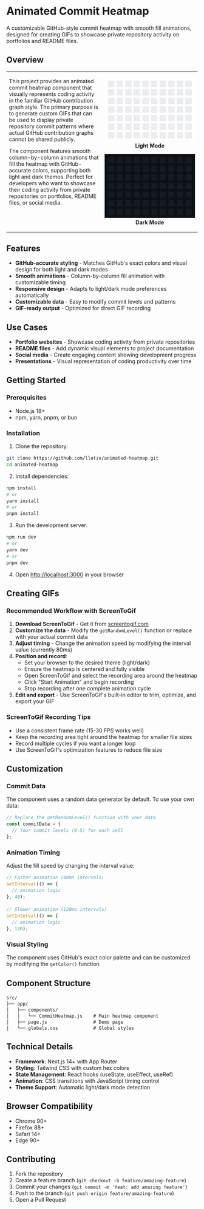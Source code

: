# Animated Commit Heatmap

A customizable GitHub-style commit heatmap with smooth fill animations, designed for creating GIFs to showcase private repository activity on portfolios and README files.

## Overview

<table>
<tr>
<td width="50%" valign="top">

This project provides an animated commit heatmap component that visually represents coding activity in the familiar GitHub contribution graph style. The primary purpose is to generate custom GIFs that can be used to display private repository commit patterns where actual GitHub contribution graphs cannot be shared publicly.

The component features smooth column-by-column animations that fill the heatmap with GitHub-accurate colors, supporting both light and dark themes. Perfect for developers who want to showcase their coding activity from private repositories on portfolios, README files, or social media.

</td>
<td width="50%" valign="top" align="center">

<img src="public/heatmapfill_light.gif" alt="Light Mode Heatmap Animation" width="240"><br>
**Light Mode**



<img src="public/heatmapfill_dark.gif" alt="Dark Mode Heatmap Animation" width="240"><br>
**Dark Mode**

</td>
</tr>
</table>

## Features

- **GitHub-accurate styling** - Matches GitHub's exact colors and visual design for both light and dark modes
- **Smooth animations** - Column-by-column fill animation with customizable timing
- **Responsive design** - Adapts to light/dark mode preferences automatically
- **Customizable data** - Easy to modify commit levels and patterns
- **GIF-ready output** - Optimized for direct GIF recording

## Use Cases

- **Portfolio websites** - Showcase coding activity from private repositories
- **README files** - Add dynamic visual elements to project documentation
- **Social media** - Create engaging content showing development progress
- **Presentations** - Visual representation of coding productivity over time

## Getting Started

### Prerequisites

- Node.js 18+ 
- npm, yarn, pnpm, or bun

### Installation

1. Clone the repository:
```bash
git clone https://github.com/llotze/animated-heatmap.git
cd animated-heatmap
```

2. Install dependencies:
```bash
npm install
# or
yarn install
# or
pnpm install
```

3. Run the development server:
```bash
npm run dev
# or
yarn dev
# or
pnpm dev
```

4. Open [http://localhost:3000](http://localhost:3000) in your browser

## Creating GIFs

### Recommended Workflow with ScreenToGif

1. **Download ScreenToGif** - Get it from [screentogif.com](https://www.screentogif.com/)
2. **Customize the data** - Modify the `getRandomLevel()` function or replace with your actual commit data
3. **Adjust timing** - Change the animation speed by modifying the interval value (currently 80ms)
4. **Position and record**:
   - Set your browser to the desired theme (light/dark)
   - Ensure the heatmap is centered and fully visible
   - Open ScreenToGif and select the recording area around the heatmap
   - Click "Start Animation" and begin recording
   - Stop recording after one complete animation cycle
5. **Edit and export** - Use ScreenToGif's built-in editor to trim, optimize, and export your GIF

### ScreenToGif Recording Tips

- Use a consistent frame rate (15-30 FPS works well)
- Keep the recording area tight around the heatmap for smaller file sizes
- Record multiple cycles if you want a longer loop
- Use ScreenToGif's optimization features to reduce file size

## Customization

### Commit Data

The component uses a random data generator by default. To use your own data:

```javascript
// Replace the getRandomLevel() function with your data
const commitData = {
  // Your commit levels (0-5) for each cell
};
```

### Animation Timing

Adjust the fill speed by changing the interval value:

```javascript
// Faster animation (40ms intervals)
setInterval(() => {
  // animation logic
}, 40);

// Slower animation (120ms intervals)  
setInterval(() => {
  // animation logic
}, 120);
```

### Visual Styling

The component uses GitHub's exact color palette and can be customized by modifying the `getColor()` function.

## Component Structure

```
src/
├── app/
│   ├── components/
│   │   └── CommitHeatmap.js    # Main heatmap component
│   ├── page.js                 # Demo page
│   └── globals.css             # Global styles
```

## Technical Details

- **Framework**: Next.js 14+ with App Router
- **Styling**: Tailwind CSS with custom hex colors
- **State Management**: React hooks (useState, useEffect, useRef)
- **Animation**: CSS transitions with JavaScript timing control
- **Theme Support**: Automatic light/dark mode detection

## Browser Compatibility

- Chrome 90+
- Firefox 88+
- Safari 14+
- Edge 90+

## Contributing

1. Fork the repository
2. Create a feature branch (`git checkout -b feature/amazing-feature`)
3. Commit your changes (`git commit -m 'feat: add amazing feature'`)
4. Push to the branch (`git push origin feature/amazing-feature`)
5. Open a Pull Request
